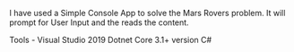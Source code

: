 I have used a Simple Console App to solve the Mars Rovers problem.
It will prompt for User Input and the reads the content.

Tools -
Visual Studio 2019
Dotnet Core 3.1+ version
C#
